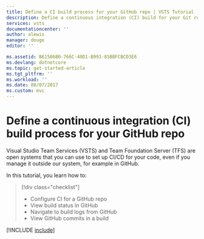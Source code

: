 ```yaml
---
title: Define a CI build process for your GitHub repo | VSTS Tutorial
description: Define a continuous integration (CI) build for your Git repo using VSTS
services: vsts
documentationcenter: ''
author: alewis
manager: douge
editor: ''

ms.assetid: B61506B0-766C-49D1-B991-85BBFCBCD3E6
ms.devlang: dotnetcore
ms.topic: get-started-article
ms.tgt_pltfrm: ''
ms.workload: ''
ms.date: 08/07/2017
ms.custom: mvc
---
```


# Define a continuous integration (CI) build process for your GitHub repo

Visual Studio Team Services (VSTS) and Team Foundation Server (TFS) are open systems that you can use to set up CI/CD for your code, even if you manage it outside our system, for example in GitHub.

In this tutorial, you learn how to:

> [!div class="checklist"]
> * Configure CI for a GitHub repo
> * View build status in GitHub
> * Navigate to build logs from GitHub
> * View GitHub commits in a build

[!INCLUDE [include](_shared/build-prerequisites.md)]